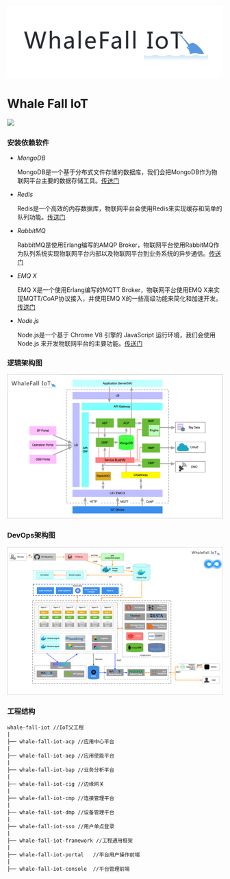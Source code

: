 ![logo](image/IoT-logo.png "logo") 

# Whale Fall IoT
[![](https://img.shields.io/badge/support-java-orange)](https://github.com/YoXung/whale-fall-iot.git)

### 安装依赖软件
* *MongoDB*

    MongoDB是一个基于分布式文件存储的数据库，我们会把MongoDB作为物联网平台主要的数据存储工具。[传送门](https://www.mongodb.com/download-center/community)

* *Redis*

    Redis是一个高效的内存数据库，物联网平台会使用Redis来实现缓存和简单的队列功能。[传送门](https://redis.io/download)

* *RabbitMQ*

    RabbitMQ是使用Erlang编写的AMQP Broker，物联网平台使用RabbitMQ作为队列系统实现物联网平台内部以及物联网平台到业务系统的异步通信。[传送门](https://www.rabbitmq.com/#getstarted)
    
* *EMQ X*

    EMQ X是一个使用Erlang编写的MQTT Broker，物联网平台使用EMQ X来实现MQTT/CoAP协议接入，并使用EMQ X的一些高级功能来简化和加速开发。[传送门](https://docs.emqx.io/broker/v3/cn/)

* *Node.js*

    Node.js是一个基于 Chrome V8 引擎的 JavaScript 运行环境，我们会使用 Node.js 来开发物联网平台的主要功能。[传送门](https://nodejs.org/en/download/)
    
### 逻辑架构图
![logic](image/IoT-logic.png "logic") 

### DevOps架构图
![devops](image/IoT-devops.png "devops") 

### 工程结构
```
whale-fall-iot //IoT父工程
|
├── whale-fall-iot-acp //应用中心平台
|
├── whale-fall-iot-aep //应用使能平台
|
├── whale-fall-iot-bap //业务分析平台
|
├── whale-fall-iot-cig //边缘网关
|
├── whale-fall-iot-cmp //连接管理平台
|
├── whale-fall-iot-dmp //设备管理平台
|
├── whale-fall-iot-sso //用户单点登录
|
├── whale-fall-iot-framework //工程通用框架
|
├── whale-fall-iot-portal   //平台用户操作前端
|
├── whale-fall-iot-console  //平台管理前端

```